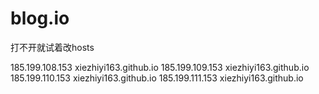 # blog.io

打不开就试着改hosts


185.199.108.153 xiezhiyi163.github.io
185.199.109.153 xiezhiyi163.github.io
185.199.110.153 xiezhiyi163.github.io
185.199.111.153 xiezhiyi163.github.io
